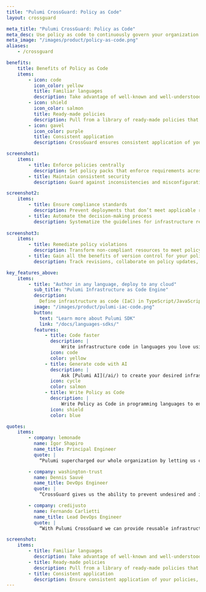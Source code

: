 ```yaml
---
title: "Pulumi CrossGuard: Policy as Code"
layout: crossguard

meta_title: "Pulumi CrossGuard: Policy as Code"
meta_desc: Use policy as code to continuously govern your organization's cloud applications and infrastructure &mdash; security, compliance, cost controls, and more.
meta_image: "/images/product/policy-as-code.png"
aliases:
    - /crossguard

benefits:
    title: Benefits of Policy as Code
    items:
        - icon: code
          icon_color: yellow
          title: Familiar languages
          description: Take advantage of well-known and well-understood programming languages like TypeScript and Python to author policies and apply them across multiple clouds, SaaS offerings and application platforms.
        - icon: shield
          icon_color: salmon
          title: Ready-made policies
          description: Pull from a library of ready-made policies that can be customized to your organization’s specific needs and goals.
        - icon: gavel
          icon_color: purple
          title: Consistent application
          description: CrossGuard ensures consistent application of your policies and prevents new misconfigurations or inconsistencies from being introduced into your infrastructure.

screenshot1:
    items:
        - title: Enforce policies centrally
          description: Set policy packs that enforce requirements across your entire organization.
        - title: Maintain consistent security
          description: Guard against inconsistencies and misconfigurations that might lead to compromises in your organization’s security posture.

screenshot2:
    items:
        - title: Ensure compliance standards
          description: Prevent deployments that don’t meet applicable regulatory and compliance standards.
        - title: Automate the decision-making process
          description: Systematize the guidelines for infrastructure resources and eliminate the need for manual reviews.
          
screenshot3:
    items:
        - title: Remediate policy violations
          description: Transform non-compliant resources to meet policy requirements before deployment.
        - title: Gain all the benefits of version control for your policies
          description: Track revisions, collaborate on policy updates, roll back to earlier versions, and have full visibility on all changes.

key_features_above:
    items:
        - title: "Author in any language, deploy to any cloud"
          sub_title: "Pulumi Infrastructure as Code Engine"
          description:
            Define infrastructure as code (IaC) in TypeScript/JavaScript, Python, Go, C#, Java, and YAML using your IDE and test frameworks for a fast inner dev loop. Deploy to [150+ providers](/registry/) like AWS, Azure, Google Cloud, and Kubernetes.
          image: "/images/product/pulumi-iac-code.png"
          button:
            text: "Learn more about Pulumi SDK"
            link: "/docs/languages-sdks/"
          features:
              - title: Code faster
                description: |
                    Write infrastructure code in languages you love using your IDE and any language ecosystem tool.
                icon: code
                color: yellow
              - title: Generate code with AI
                description: |
                    Ask [Pulumi AI](/ai/) to create your desired infrastructure code with natural language prompts.
                icon: cycle
                color: salmon
              - title: Write Policy as Code
                description: |
                    Write Policy as Code in programming languages to enforce best practices with [CrossGuard](/crossguard/).
                icon: shield
                color: blue

quotes:
    items:
        - company: lemonade
          name: Igor Shapiro
          name_title: Principal Engineer
          quote: |
            “Pulumi supercharged our whole organization by letting us create reusable building blocks that developers can leverage to provision new resources and enforce organizational policies for logging, permissions, resource tagging and security. This has empowered our developer teams to self-provision resources and ship new capabilities faster without having to wait for the infrastructure team to deploy new resources on their behalf.”

        - company: washington-trust
          name: Dennis Sauvé
          name_title: DevOps Engineer
          quote: |
            “CrossGuard gives us the ability to prevent undesired and insecure resources from being deployed to any environment. It also allows us to block the deployment of certain resource SKUs that may incur unnecessary expense.”

        - company: credijusto
          name: Fernando Carlietti
          name_title: Lead DevOps Engineer
          quote: |
            “With Pulumi CrossGuard we can provide reusable infrastructure components to our application teams and ensure that their implementations adhere to company standards.”

screenshot:
    items:
        - title: Familiar languages
          description: Take advantage of well-known and well-understood programming languages like TypeScript and Python to author policies, and apply them across multiple clouds, SaaS offerings, and application platforms.
        - title: Ready-made policies
          description: Pull from a library of ready-made policies that can be customized to your organization’s specific needs and goals.
        - title: Consistent application
          description: Ensure consistent application of your policies, and prevents new misconfigurations or inconsistencies from being introduced into your infrastructure.
---
```

